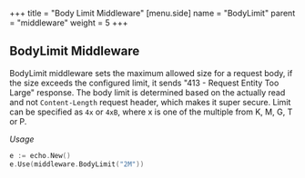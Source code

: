 +++
title = "Body Limit Middleware"
[menu.side]
  name = "BodyLimit"
  parent = "middleware"
  weight = 5
+++

## BodyLimit Middleware

BodyLimit middleware sets the maximum allowed size for a request body, if the
size exceeds the configured limit, it sends "413 - Request Entity Too Large"
response. The body limit is determined based on the actually read and not `Content-Length`
request header, which makes it super secure. Limit can be specified as `4x` or `4xB`,
where x is one of the multiple from K, M, G, T or P.

*Usage*

```go
e := echo.New()
e.Use(middleware.BodyLimit("2M"))
```
